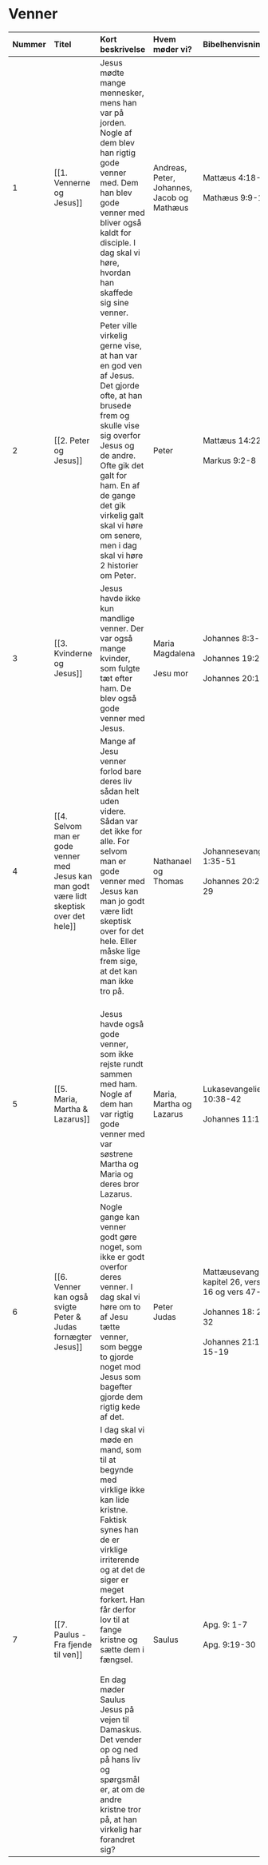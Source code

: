 # Venner

|  Nummer  |  Titel                                    |  Kort beskrivelse                                                                                                                                                                                                                                                                                                                                                                                                                                |  Hvem møder vi?                                     |  Bibelhenvisninger                                                                                                                                           |
|:---------|:------------------------------------------|:-------------------------------------------------------------------------------------------------------------------------------------------------------------------------------------------------------------------------------------------------------------------------------------------------------------------------------------------------------------------------------------------------------------------------------------------------|:----------------------------------------------------|:-------------------------------------------------------------------------------------------------------------------------------------------------------------|
|       1  | [[1. Vennerne og Jesus]] |  Jesus mødte mange mennesker, mens han var på jorden. Nogle af dem blev han rigtig gode venner med. Dem han blev gode venner med bliver også kaldt for disciple. I dag skal vi høre, hvordan han skaffede sig sine venner.                                                                                                                                                                                                                       |  Andreas, Peter, Johannes, Jacob og Mathæus         |  Mattæus 4:18-22<div><br></div><div>Mathæus 9:9-13<br></div>                                                                                                 |
|       2  |  [[2. Peter og Jesus]]                           |  Peter ville virkelig gerne vise, at han var en god ven af Jesus. Det gjorde ofte, at han brusede frem og skulle vise sig overfor Jesus og de andre. Ofte gik det galt for ham. En af de gange det gik virkelig galt skal vi høre om senere, men i dag skal vi høre 2 historier om Peter.                                                                                                                                                        |  Peter                                              |  Mattæus 14:22-33<div><br><div>Markus 9:2-8<br></div></div>                                                                                                  |
|       3  |  [[3. Kvinderne og Jesus]]                       |  Jesus havde ikke kun mandlige venner. Der var også mange kvinder, som fulgte tæt efter ham. De blev også gode venner med Jesus.                                                                                                                                                                                                                                                                                                                 |  Maria Magdalena<div><br></div><div>Jesu mor</div>  |  Johannes 8:3-10<div><br></div><div>Johannes 19:25,&nbsp;<br></div><div><br></div><div>Johannes 20:1-18<br></div>                                            |
|       4  |  [[4. Selvom man er gode venner med Jesus kan man godt være lidt skeptisk over det hele]]                |  <div>Mange af Jesu venner forlod bare deres liv sådan helt uden videre. Sådan var det ikke for alle. For selvom man er gode venner med Jesus kan man jo godt være lidt skeptisk over for det hele. Eller måske lige frem sige, at det kan man ikke tro på.</div><div><br></div>                                                                                                                                                                 |  Nathanael og Thomas                                |  Johannesevangeliet 1:35-51<div><br></div><div>Johannes 20:24-29<br></div>                                                                                   |
|       5  |  [[5. Maria, Martha & Lazarus]]              |  Jesus havde også gode venner, som ikke rejste rundt sammen med ham. Nogle af dem han var rigtig gode venner med var søstrene Martha og Maria og deres bror Lazarus.                                                                                                                                                                                                                                                                             |  Maria, Martha og Lazarus                           |  Lukasevangeliet 10:38-42<div><br></div><div>Johannes 11:1-44<br></div>                                                                                      |
|       6  |  [[6. Venner kan også svigte Peter & Judas fornægter Jesus]]                         |  Nogle gange kan venner godt gøre noget, som ikke er godt overfor deres venner. I dag skal vi høre om to af Jesu tætte venner, som begge to gjorde noget mod Jesus som bagefter gjorde dem rigtig kede af det.                                                                                                                                                                                                                                   |  Peter<div>Judas</div>                              |  Mattæusevangeliet kapitel 26, vers 14-16 og vers 47-50<div><br></div><div>Johannes 18: 25-32<br></div><div><br></div><div>Johannes 21:1-7, 15-19<br></div>  |
|       7  |  [[7. Paulus - Fra fjende til ven]]              |  <div>I dag skal vi møde en mand, som til at begynde med virklige ikke kan lide kristne. Faktisk synes han de er virklige irriterende og at det de siger er meget forkert. Han får derfor lov til at fange kristne og sætte dem i fængsel.</div><div><br></div><div>En dag møder Saulus Jesus på vejen til Damaskus. Det vender op og ned på hans liv og spørgsmål er, at om de andre kristne tror på, at han virkelig har forandret sig?</div>  |  Saulus                                             |  Apg. 9: 1-7<div><br></div><div>Apg. 9:19-30<br></div><div><br></div>                                                                                        |  
